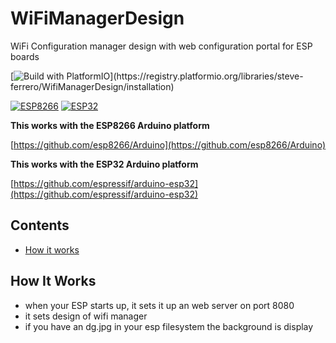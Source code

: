 # WiFiManagerDesign

WiFi Configuration manager design with web configuration portal for ESP boards

[![Build with PlatformIO](https://img.shields.io/badge/PlatformIO-Library-orange?)](https://registry.platformio.org/libraries/steve-ferrero/WifiManagerDesign/installation)

[![ESP8266](https://img.shields.io/badge/ESP-8266-000000.svg?longCache=true&style=flat&colorA=CC101F)](https://www.espressif.com/en/products/socs/esp8266)
[![ESP32](https://img.shields.io/badge/ESP-32-000000.svg?longCache=true&style=flat&colorA=CC101F)](https://www.espressif.com/en/products/socs/esp32)

**This works with the ESP8266 Arduino platform**

[https://github.com/esp8266/Arduino](https://github.com/esp8266/Arduino)

**This works with the ESP32 Arduino platform** 

[https://github.com/espressif/arduino-esp32](https://github.com/espressif/arduino-esp32)

## Contents
 - [How it works](#how-it-works)

## How It Works
- when your ESP starts up, it sets it up an web server on port 8080
- it sets design of wifi manager
- if you have an dg.jpg in your esp filesystem the background is display